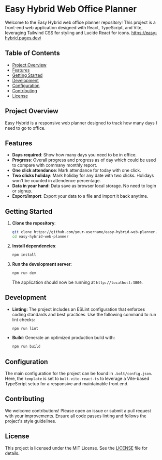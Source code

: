 # Easy Hybrid Web Office Planner

Welcome to the Easy Hybrid web office planner repository! This project is a front-end web application designed with React, TypeScript, and Vite, leveraging Tailwind CSS for styling and Lucide React for icons.
https://easy-hybrid.pages.dev/
## Table of Contents

- [Project Overview](#project-overview)
- [Features](#features)
- [Getting Started](#getting-started)
- [Development](#development)
- [Configuration](#configuration)
- [Contributing](#contributing)
- [License](#license)

## Project Overview

Easy Hybrid is a responsive web planner designed to track how many days I need to go to office.
## Features
- **Days required**: Show how many days you need to be in office.
- **Progress**: Overall progress and progress as of day which could be used to compare with commany monthly report.
- **One click attendance**: Mark attendance for today with one click.
- **Two clicks holiday**: Mark holiday for any date with two clicks. Holidays won't be counted in attendence percentage.
- **Data in your hand**: Data save as browser local storage. No need to login or signup.
- **Export/import**: Export your data to a file and import it back anytime.

## Getting Started

1. **Clone the repository**:
    ```bash
    git clone https://github.com/your-username/easy-hybrid-web-planner.git
    cd easy-hybrid-web-planner
    ```

2. **Install dependencies**:
    ```bash
    npm install
    ```

3. **Run the development server**:
    ```bash
    npm run dev
    ```
   The application should now be running at `http://localhost:3000`.

## Development

- **Linting**: The project includes an ESLint configuration that enforces coding standards and best practices. Use the following command to run lint checks:
    ```bash
    npm run lint
    ```

- **Build**: Generate an optimized production build with:
    ```bash
    npm run build
    ```

## Configuration

The main configuration for the project can be found in `.bolt/config.json`. Here, the `template` is set to `bolt-vite-react-ts` to leverage a Vite-based TypeScript setup for a responsive and maintainable front end.

## Contributing

We welcome contributions! Please open an issue or submit a pull request with your improvements. Ensure all code passes linting and follows the project's style guidelines.

## License

This project is licensed under the MIT License. See the [LICENSE](LICENSE) file for details.
